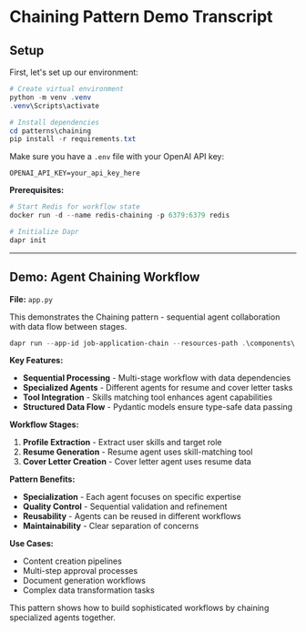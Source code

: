 # Chaining Pattern Demo Transcript

## Setup
First, let's set up our environment:

```powershell
# Create virtual environment
python -m venv .venv
.venv\Scripts\activate

# Install dependencies
cd patterns\chaining
pip install -r requirements.txt
```

Make sure you have a `.env` file with your OpenAI API key:
```
OPENAI_API_KEY=your_api_key_here
```

**Prerequisites:**
```powershell
# Start Redis for workflow state
docker run -d --name redis-chaining -p 6379:6379 redis

# Initialize Dapr
dapr init
```

---

## Demo: Agent Chaining Workflow
**File:** `app.py`

This demonstrates the Chaining pattern - sequential agent collaboration with data flow between stages.

```powershell
dapr run --app-id job-application-chain --resources-path .\components\ -- python app.py
```

**Key Features:**
- **Sequential Processing** - Multi-stage workflow with data dependencies
- **Specialized Agents** - Different agents for resume and cover letter tasks
- **Tool Integration** - Skills matching tool enhances agent capabilities
- **Structured Data Flow** - Pydantic models ensure type-safe data passing

**Workflow Stages:**
1. **Profile Extraction** - Extract user skills and target role
2. **Resume Generation** - Resume agent uses skill-matching tool
3. **Cover Letter Creation** - Cover letter agent uses resume data

**Pattern Benefits:**
- **Specialization** - Each agent focuses on specific expertise
- **Quality Control** - Sequential validation and refinement
- **Reusability** - Agents can be reused in different workflows
- **Maintainability** - Clear separation of concerns

**Use Cases:**
- Content creation pipelines
- Multi-step approval processes
- Document generation workflows
- Complex data transformation tasks

This pattern shows how to build sophisticated workflows by chaining specialized agents together.
